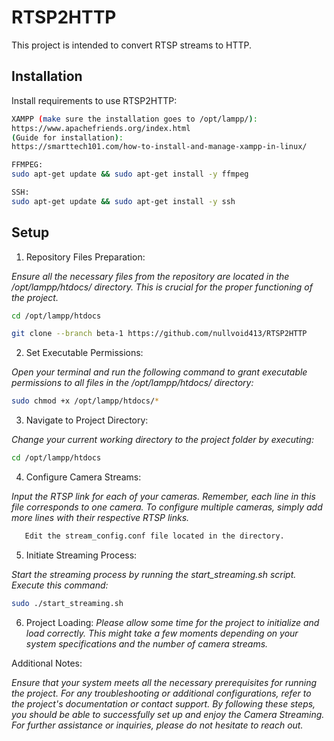 # RTSP2HTTP
This project is intended to convert RTSP streams to HTTP.






## Installation

Install requirements to use RTSP2HTTP:

```bash
XAMPP (make sure the installation goes to /opt/lampp/):
https://www.apachefriends.org/index.html
(Guide for installation):
https://smarttech101.com/how-to-install-and-manage-xampp-in-linux/

FFMPEG:
sudo apt-get update && sudo apt-get install -y ffmpeg

SSH:
sudo apt-get update && sudo apt-get install -y ssh
```
    
## Setup

1. Repository Files Preparation:

*Ensure all the necessary files from the repository are located in the /opt/lampp/htdocs/ directory. This is crucial for the proper functioning of the project.*
```bash
cd /opt/lampp/htdocs
```
```bash
git clone --branch beta-1 https://github.com/nullvoid413/RTSP2HTTP
```

2. Set Executable Permissions:

*Open your terminal and run the following command to grant executable permissions to all files in the /opt/lampp/htdocs/ directory:*
```bash
sudo chmod +x /opt/lampp/htdocs/*
```

3. Navigate to Project Directory:

*Change your current working directory to the project folder by executing:*
```bash
cd /opt/lampp/htdocs
```

4. Configure Camera Streams:

*Input the RTSP link for each of your cameras. Remember, each line in this file corresponds to one camera. To configure multiple cameras, simply add more lines with their respective RTSP links.*
```bash
   Edit the stream_config.conf file located in the directory. 
```

5. Initiate Streaming Process:

*Start the streaming process by running the start_streaming.sh script. Execute this command:*
```bash
sudo ./start_streaming.sh
```

6. Project Loading:
*Please allow some time for the project to initialize and load correctly. This might take a few moments depending on your system specifications and the number of camera streams.*

Additional Notes:

*Ensure that your system meets all the necessary prerequisites for running the project.
For any troubleshooting or additional configurations, refer to the project's documentation or contact support.
By following these steps, you should be able to successfully set up and enjoy the Camera Streaming.
For further assistance or inquiries, please do not hesitate to reach out.*



